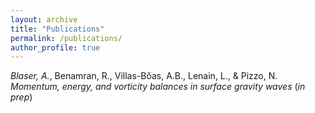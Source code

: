 ```yaml
---
layout: archive
title: "Publications"
permalink: /publications/
author_profile: true
---
```


*Blaser, A.*, Benamran, R., Villas-Bǒas, A.B., Lenain, L., & Pizzo, N. _Momentum, energy, and vorticity balances in surface gravity waves_ (_in prep_)
